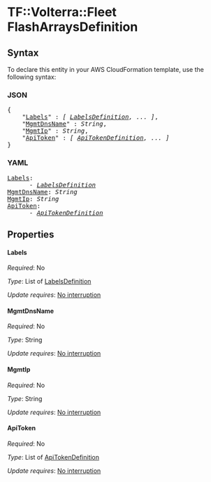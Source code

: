 # TF::Volterra::Fleet FlashArraysDefinition

## Syntax

To declare this entity in your AWS CloudFormation template, use the following syntax:

### JSON

<pre>
{
    "<a href="#labels" title="Labels">Labels</a>" : <i>[ <a href="labelsdefinition.md">LabelsDefinition</a>, ... ]</i>,
    "<a href="#mgmtdnsname" title="MgmtDnsName">MgmtDnsName</a>" : <i>String</i>,
    "<a href="#mgmtip" title="MgmtIp">MgmtIp</a>" : <i>String</i>,
    "<a href="#apitoken" title="ApiToken">ApiToken</a>" : <i>[ <a href="apitokendefinition.md">ApiTokenDefinition</a>, ... ]</i>
}
</pre>

### YAML

<pre>
<a href="#labels" title="Labels">Labels</a>: <i>
      - <a href="labelsdefinition.md">LabelsDefinition</a></i>
<a href="#mgmtdnsname" title="MgmtDnsName">MgmtDnsName</a>: <i>String</i>
<a href="#mgmtip" title="MgmtIp">MgmtIp</a>: <i>String</i>
<a href="#apitoken" title="ApiToken">ApiToken</a>: <i>
      - <a href="apitokendefinition.md">ApiTokenDefinition</a></i>
</pre>

## Properties

#### Labels

_Required_: No

_Type_: List of <a href="labelsdefinition.md">LabelsDefinition</a>

_Update requires_: [No interruption](https://docs.aws.amazon.com/AWSCloudFormation/latest/UserGuide/using-cfn-updating-stacks-update-behaviors.html#update-no-interrupt)

#### MgmtDnsName

_Required_: No

_Type_: String

_Update requires_: [No interruption](https://docs.aws.amazon.com/AWSCloudFormation/latest/UserGuide/using-cfn-updating-stacks-update-behaviors.html#update-no-interrupt)

#### MgmtIp

_Required_: No

_Type_: String

_Update requires_: [No interruption](https://docs.aws.amazon.com/AWSCloudFormation/latest/UserGuide/using-cfn-updating-stacks-update-behaviors.html#update-no-interrupt)

#### ApiToken

_Required_: No

_Type_: List of <a href="apitokendefinition.md">ApiTokenDefinition</a>

_Update requires_: [No interruption](https://docs.aws.amazon.com/AWSCloudFormation/latest/UserGuide/using-cfn-updating-stacks-update-behaviors.html#update-no-interrupt)

